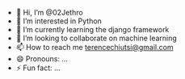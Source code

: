 - 👋 Hi, I’m @02Jethro
- 👀 I’m interested in Python
- 🌱 I’m currently learning the django framework
- 💞️ I’m looking to collaborate on machine learning
- 📫 How to reach me terencechiutsi@gmail.com
- 😄 Pronouns: ...
- ⚡ Fun fact: ...

<!---
02Jethro/02Jethro is a ✨ special ✨ repository because its `README.md` (this file) appears on your GitHub profile.
You can click the Preview link to take a look at your changes.
--->

